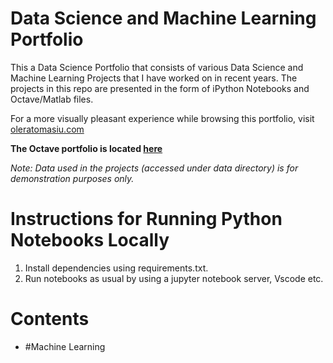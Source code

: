 # Data Science and Machine Learning Portfolio
This a Data Science Portfolio that consists of various Data Science and Machine Learning Projects that I have worked on in recent years. The projects in this repo are presented in the form of iPython Notebooks and Octave/Matlab files. 

For a more visually pleasant experience while browsing this portfolio, visit <a href="#">oleratomasiu.com</a>

**The Octave portfolio is located <a href="#">here</a>**

_Note: Data used in the projects (accessed under data directory) is for demonstration purposes only._

# Instructions for Running Python Notebooks Locally
1. Install dependencies using requirements.txt.
2. Run notebooks as usual by using a jupyter notebook server, Vscode etc.

# Contents
* #Machine Learning

